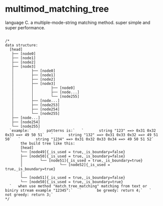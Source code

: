 multimod_matching_tree
======================

language C. a multiple-mode-string matching method. super simple and super performance.

`  `  
`/*`  
`data structure:`  
`  [head]`  
`	├── [node0]`  
`	├── [node1]`  
`	├── [node2]`  
`	├── [node3]`  
`	│        ├── [node0]`  
`	│        ├── [node1]`  
`	│        ├── [node2]`  
`	│        ├── [node3]`  
`	│        │        ├── [node0]`  
`	│        │        ├── [node...]`  
`	│        │        └── [node255]`  
`	│        ├── [node...]`  
`	│        ├── [node253]`  
`	│        ├── [node254]`  
`	│        └── [node255]`  
`	├── [node...]`  
`	├── [node254]`  
`	└── [node255]`  
``  
`example:`  
`	patterns is:`  
`		string "123" ==> 0x31 0x32 0x33 ==> 49 50 51`  
`		string "132" ==> 0x31 0x33 0x32 ==> 49 51 50`  
`		string "1234" ==> 0x31 0x32 0x33 0x34 ==> 49 50 51 52`  
``  
`		the build tree like this:`  
`		[head]`  
`		└── [node49]{_is_used = true,_is_boundary=false}`  
`		├── [node50]{_is_used = true,_is_boundary=false}`  
`		│        └── [node51]{_is_used = true,_is_boundary=true}`  
`		│		          └── [node52]{_is_used = true,_is_boundary=true}`  
`		│`  
`		└── [node51]{_is_used = true,_is_boundary=false}`  
`		└── [node50]{_is_used = true,_is_boundary=true}`  
``  
`	when use method "match_tree_matching" matching from text or biniry stream example "12345":`  
`		be greedy: return 4;`  
`		not greedy: return 3;`  
``  
`*/`  
``  
``  


